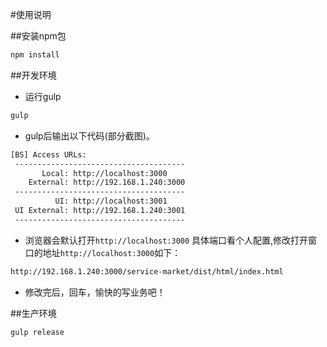 #使用说明

##安装npm包

```sh
npm install
```

##开发环境

- 运行gulp

```sh
gulp

```

- gulp后输出以下代码(部分截图)。

```sh
[BS] Access URLs:
 --------------------------------------
       Local: http://localhost:3000
    External: http://192.168.1.240:3000
 --------------------------------------
          UI: http://localhost:3001
 UI External: http://192.168.1.240:3001
 --------------------------------------
```

- 浏览器会默认打开`http://localhost:3000` 具体端口看个人配置,修改打开窗口的地址`http://localhost:3000`如下：

```sh
http://192.168.1.240:3000/service-market/dist/html/index.html
```

- 修改完后，回车，愉快的写业务吧！

##生产环境
```sh
gulp release
```
